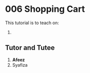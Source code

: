 # 006 Shopping Cart

This tutorial is to teach on:

1.  

## Tutor and Tutee

1. __Afeez__ 
2. Syafiza